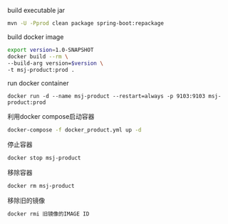 build executable jar
```bash
mvn -U -Pprod clean package spring-boot:repackage
```

build docker image
```bash
export version=1.0-SNAPSHOT
docker build --rm \
--build-arg version=$version \
-t msj-product:prod .
```

run docker container
```
docker run -d --name msj-product --restart=always -p 9103:9103 msj-product:prod
```

利用docker compose启动容器
```bash
docker-compose -f docker_product.yml up -d
```

停止容器
```bash
docker stop msj-product
```

移除容器
```bash
docker rm msj-product
```

移除旧的镜像
```bash
docker rmi 旧镜像的IMAGE ID
```